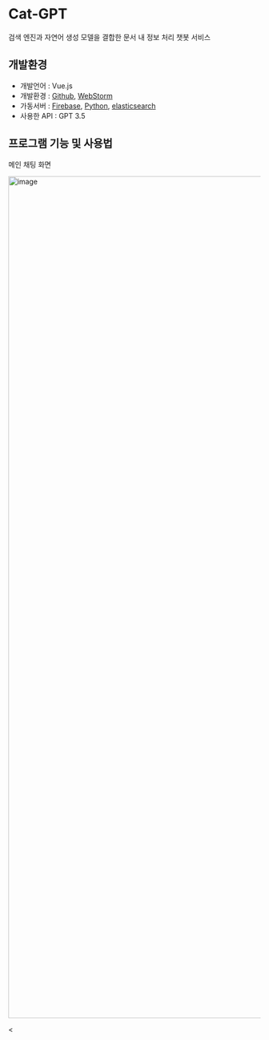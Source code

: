 # Cat-GPT
검색 엔진과 자연어 생성 모델을 결합한 문서 내 정보 처리 챗봇 서비스

## 개발환경
- 개발언어 : Vue.js
- 개발환경 : [Github](https://github.com/), [WebStorm](https://www.jetbrains.com/webstorm/)
- 가동서버 : [Firebase](https://firebase.google.com/), [Python](https://www.python.org/), [elasticsearch](https://www.elastic.co/kr/elasticsearch/)
- 사용한 API : GPT 3.5

## 프로그램 기능 및 사용법
<p>메인 채팅 화면</p>
<img width="1680" alt="image" src="https://github.com/HyeonJinJeon/Capstone_Project_CatGPT/assets/40857551/62c8ec60-e016-468e-9c0b-1d583d58bf69">

<
